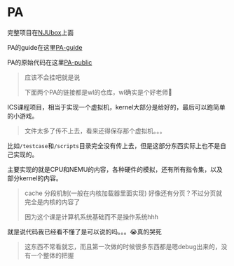 # PA

完整项目在[NJUbox](https://box.nju.edu.cn/library/d6c54a1b-4fd0-4037-88f3-2bfe9abd0bcc/PA/)上面

PA的guide在这里[PA-guide](https://github.com/ics-nju-wl/icspa-public-guide)

PA的原始代码在这里[PA-public](https://github.com/ics-nju-wl/icspa-public)

> 应该不会挂吧就是说
> 
> 下面两个PA的链接都是wl的仓库，wl确实是个好老师🤭

ICS课程项目，相当于实现一个虚拟机，kernel大部分是给好的，最后可以跑简单的小游戏。

> 文件太多了传不上去，看来还得保存那个虚拟机。。。

比如`/testcase`和`/scripts`目录完全没有传上去，但是这部分东西实际上也不是自己实现的。

主要实现的就是CPU和NEMU的内容，各种硬件的模拟，还有所有指令集，以及部分kernel的内容。
> cache 分段机制(一般在内核加载器里面实现)  好像还有分页？不过分页就完全是内核的内容了
>
> 因为这个课是计算机系统基础而不是操作系统hhh

就是说代码我已经看不懂了是可以说的吗。。。😭真的哭死

> 这东西不常看就忘，而且第一次做的时候很多东西都是嗯debug出来的，没有一个整体的把握
